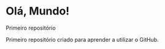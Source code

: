 # Olá, Mundo!
 Primeiro repositório


 Primeiro repositório criado para aprender a utilizar o GitHub.
 



